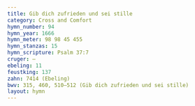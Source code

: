 ```yaml
---
title: Gib dich zufrieden und sei stille
category: Cross and Comfort
hymn_number: 94
hymn_year: 1666
hymn_meter: 98 98 45 455
hymn_stanzas: 15
hymn_scripture: Psalm 37:7
cruger: —
ebeling: 11
feustking: 137
zahn: 7414 (Ebeling)
bwv: 315, 460, 510–512 (Gib dich zufrieden und sei stille)
layout: hymn
---
```

<br>

